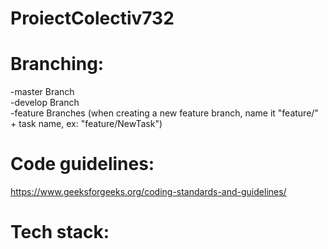 # ProiectColectiv732
# Branching:
-master Branch  
-develop Branch    
-feature Branches (when creating a new feature branch, name it "feature/" + task name, ex: "feature/NewTask")  

# Code guidelines:
https://www.geeksforgeeks.org/coding-standards-and-guidelines/  

# Tech stack:
